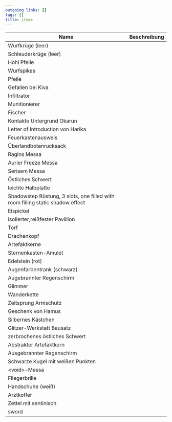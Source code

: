 ```yaml
---
outgoing links: []
tags: []
title: items
---
```


| Name                                                                           | Beschreibung |
|--------------------------------------------------------------------------------|--------------|
| Wurfkrüge (leer)                                                               |              |
| Schleuderkrüge (leer)                                                          |              |
| Hohl Pfeile                                                                    |              |
| Wurfspikes                                                                     |              |
| Pfeile                                                                         |              |
| Gefallen bei Kiva                                                              |              |
| Infiltrator                                                                    |              |
| Munitionierer                                                                  |              |
| Fischer                                                                        |              |
| Kontakte Untergrund Okarun                                                     |              |
| Letter of Introduction von Harika                                              |              |
| Feuerkastenausweis                                                             |              |
| Überlandbotenrucksack                                                          |              |
| Ragins Messa                                                                   |              |
| Aurier Freeze Messa                                                            |              |
| Serisem Messa                                                                  |              |
| Östliches Schwert                                                              |              |
| leichte Halbplatte                                                             |              |
| Shadowstep Rüstung, 3 slots, one filled with room filling static shadow effect |              |
| Eispickel                                                                      |              |
| isolierter,reißfester Pavillion                                                |              |
| Torf                                                                           |              |
| Drachenkopf                                                                    |              |
| Artefaktkerne                                                                  |              |
| Sternenkasten-Amulet                                                           |              |
| Edelstein (rot)                                                                |              |
| Augenfarbentrank (schwarz)                                                     |              |
| Augebrannter Regenschirm                                                       |              |
| Glimmer                                                                        |              |
| Wanderkette                                                                    |              |
| Zeitsprung Armschutz                                                           |              |
| Geschenk von Hamus                                                             |              |
| Silbernes Kästchen                                                             |              |
| Glitzer-Werkstatt Bausatz                                                      |              |
| zerbrochenes östliches Schwert                                                 |              |
| Abstrakter Artefaktkern                                                        |              |
| Ausgebrannter Regenschirm                                                      |              |
| Schwarze Kugel mit weißen Punkten                                              |              |
| &lt;void&gt;-Messa                                                             |              |
| Fliegerbrille                                                                  |              |
| Handschuhe (weiß)                                                              |              |
| Arztkoffer                                                                     |              |
| Zettel mit sentinisch                                                          |              |
| sword                                                                          |              |
